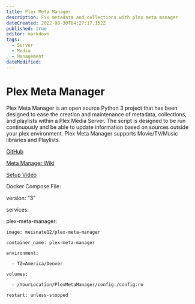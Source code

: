 ```yaml
---
title: Plex Meta Manager
description: Fix metadata and collections with plex meta manager
dateCreated: 2022-08-30T04:27:17.152Z
published: true
editor: markdown
tags:
  - Server
  - Media
  - Management
dateModified: 
---
```

# Plex Meta Manager

Plex Meta Manager is an open source Python 3 project that has been designed to ease the creation and maintenance of metadata, collections, and playlists within a Plex Media Server. The script is designed to be run continuously and be able to update information based on sources outside your plex environment. Plex Meta Manager supports Movie/TV/Music libraries and Playlists.

[GitHub](https://github.com/meisnate12/Plex-Meta-Manager)

[Meta Manager Wiki](https://metamanager.wiki/)

[Setup Video](https://youtu.be/dF69MNoot3w)

Docker Compose File:

version: "3"

services:

  plex-meta-manager:

    image: meisnate12/plex-meta-manager

    container_name: plex-meta-manager

    environment:

      - TZ=America/Denver

    volumes:

      - /YourLocation/PlexMetaManager/config:/config:ro

    restart: unless-stopped